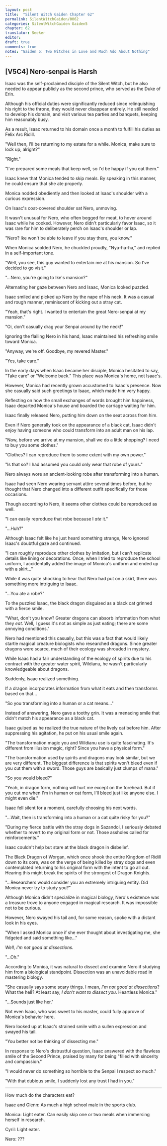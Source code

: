 ```yaml
---
layout: post
title:  "Silent Witch Gaiden Chapter 62"
permalink: SilentWitchGaiden/0062
categories: SilentWitchGaiden Gaiden5
chapter: 62
translator: Seeker
editor: 
draft: true
comments: true
notes: "Gaiden 5: Two Witches in Love and Much Ado About Nothing"
---
```

<h2>[V5C4] Nero-senpai is Harsh</h2>

Isaac was the self-proclaimed disciple of the Silent Witch, but he also needed to appear publicly as the second prince, who served as the Duke of Erin.

Although his official duties were significantly reduced since relinquishing his right to the throne, they would never disappear entirely. He still needed to develop his domain, and visit various tea parties and banquets, keeping him reasonably busy.

As a result, Isaac returned to his domain once a month to fulfill his duties as Felix Arc Ridill.

"Well then, I'll be returning to my estate for a while. Monica, make sure to lock up, alright?"

"Right."

"I've prepared some meals that keep well, so I'd be happy if you eat them."

Isaac knew that Monica tended to skip meals. By speaking in this manner, he could ensure that she ate properly.

Monica nodded obediently and then looked at Isaac's shoulder with a curious expression.

On Isaac's coat-covered shoulder sat Nero, unmoving.

It wasn't unusual for Nero, who often begged for meat, to hover around Isaac while he cooked. However, Nero didn't particularly favor Isaac, so it was rare for him to deliberately perch on Isaac's shoulder or lap.

"Nero? Ike won't be able to leave if you stay there, you know."

When Monica scolded Nero, he chuckled proudly, "Nya-ha-ha," and replied in a self-important tone.

"Well, you see, this guy wanted to entertain me at his mansion. So I've decided to go visit."

"...Nero, you're going to Ike's mansion?"

Alternating her gaze between Nero and Isaac, Monica looked puzzled.

Isaac smiled and picked up Nero by the nape of his neck. It was a casual and rough manner, reminiscent of kicking out a stray cat.

"Yeah, that's right. I wanted to entertain the great Nero-senpai at my mansion."

"Oi, don't casually drag your Senpai around by the neck!"

Ignoring the flailing Nero in his hand, Isaac maintained his refreshing smile toward Monica.

"Anyway, we're off. Goodbye, my revered Master."

"Yes, take care."

In the early days when Isaac became her disciple, Monica hesitated to say, "Take care" or "Welcome back." This place was Monica's home, not Isaac's.

However, Monica had recently grown accustomed to Isaac's presence. Now she casually said such greetings to Isaac, which made him very happy.

Reflecting on how the small exchanges of words brought him happiness, Isaac departed Monica's house and boarded the carriage waiting for him.

Isaac finally released Nero, putting him down on the seat across from him.

Even if Nero generally took on the appearance of a black cat, Isaac didn't enjoy having someone who could transform into an adult man on his lap.

"Now, before we arrive at my mansion, shall we do a little shopping? I need to buy you some clothes."

"Clothes? I can reproduce them to some extent with my own power."

"Is that so? I had assumed you could only wear that robe of yours."

Nero always wore an ancient-looking robe after transforming into a human.

Isaac had seen Nero wearing servant attire several times before, but he thought that Nero changed into a different outfit specifically for those occasions.

Though according to Nero, it seems other clothes could be reproduced as well.

"I can easily reproduce that robe because I *ate* it."

"...Huh?"

Although Isaac felt like he just heard something strange, Nero ignored Isaac's doubtful gaze and continued.

"I can roughly reproduce other clothes by imitation, but I can't replicate details like lining or decorations. Once, when I tried to reproduce the school uniform, I accidentally added the image of Monica's uniform and ended up with a skirt..."

While it was quite shocking to hear that Nero had put on a skirt, there was something more intriguing to Isaac.

"...You ate a robe?"

To the puzzled Isaac, the black dragon disguised as a black cat grinned with a fierce smile.

"What, don't you know? Greater dragons can absorb information from what they *eat*. Well, I guess it's not as simple as just eating; there are some annoying conditions."

Nero had mentioned this casually, but this was a fact that would likely startle magical creature biologists who researched dragons. Since greater dragons were scarce, much of their ecology was shrouded in mystery.

While Isaac had a fair understanding of the ecology of spirits due to his contract with the greater water spirit, Wildianu, he wasn't particularly knowledgeable about dragons.

Suddenly, Isaac realized something.

If a dragon incorporates information from what it eats and then transforms based on that...

"So you transforming into a human or a cat means..."

Instead of answering, Nero gave a toothy grin. It was a menacing smile that didn't match his appearance as a black cat.

Isaac gulped as he realized the true nature of the lively cat before him. After suppressing his agitation, he put on his usual smile again.

"The transformation magic you and Wildianu use is quite fascinating. It's different from illusion magic, right? Since you have a physical form."

"The transformation used by spirits and dragons may look similar, but we are very different. The biggest difference is that spirits won't bleed even if you cut them with a sword. Those guys are basically just clumps of mana."

"So you would bleed?"

"Yeah, in dragon form, nothing will hurt me except on the forehead. But if you cut me when I'm in human or cat form, I'll bleed just like anyone else. I might even die."

Isaac fell silent for a moment, carefully choosing his next words.

"...Wait, then is transforming into a human or a cat quite risky for you?"

"During my fierce battle with the stray dogs in Sazandol, I seriously debated whether to revert to my original form or not. Those assholes called for reinforcements."

Isaac couldn't help but stare at the black dragon in disbelief.

The Black Dragon of Worgan, which once shook the entire Kingdom of Ridill down to its core, was on the verge of being killed by stray dogs and even contemplated returning to his original form with the intent to go all out. Hearing this might break the spirits of the strongest of Dragon Knights.

"...Researchers would consider you an extremely intriguing entity. Did Monica never try to study you?"

Although Monica didn't specialize in magical biology, Nero's existence was a treasure trove to anyone engaged in magical research. It was impossible not to be curious.

However, Nero swayed his tail and, for some reason, spoke with a distant look in his eyes.

"When I asked Monica once if she ever thought about investigating me, she fidgeted and said something like..."

*Well, I'm not good at dissections.*

"...Oh."

According to Monica, it was natural to dissect and examine Nero if studying him from a biological standpoint. Dissection was an unavoidable road in mastering biology.

"She casually says some scary things. I mean, *I'm not good at dissections*? What the hell? At least say, *I don't want to dissect you*. Heartless Monica."

"...Sounds just like her."

Not even Isaac, who was sweet to his master, could fully approve of Monica's behavior here.

Nero looked up at Isaac's strained smile with a sullen expression and swayed his tail.

"You better not be thinking of dissecting me."

In response to Nero's distrustful question, Isaac answered with the flawless smile of the Second Prince, praised by many for being "filled with sincerity and compassion."

"I would never do something so horrible to the Senpai I respect so much."

"With that dubious smile, I suddenly lost any trust I had in you."

---

How much do the characters eat?

Isaac and Glenn: As much a high school male in the sports club.

Monica: Light eater. Can easily skip one or two meals when immersing herself in research.

Cyril: Light eater.

Nero: ???



